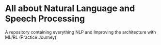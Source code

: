 # All about Natural Language and Speech Processing        
A repository containing everything NLP and Improving the architecture with ML/RL (Practice Journey)       
   
                                      
